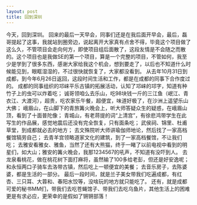 ```yaml
---
layout: post
title: 回到深圳
---
```

今天，回到深圳。
回来的最后一天早会，同事们还是在我后面开早会，最后，磊哥提起了这事，我就站到圈旁边，说起离开大家真有点舍不得，毕竟这个项目做了这么久，不管项目会走向何方，即使项目组后面散了，这段友情是不会随之而散的。这个项目也是我做SE的第一个项目，算是一个完整的项目，不管如何，我至少是学到了很多东西，感谢大家给我这个机会，想到要走了，以后也不知道什么时候能见到，眼眶湿湿的，不过很快就恢复了，大家都没看到。
从去年10月31日到成都，到今年6月26日返回，这段时间生活和工作，都是在成都的同事下合作度过的。
成都的同事组织的邛崃平乐古镇的拓展活动，认知了邛崃的邛字，知道有种竹子上的虫可以炸着吃；
诚哥领咱么去乐山，吃98块钱一斤的三江鱼（岷江、青衣江、大渡河），超贵，吃农家乐午餐，超便宜，味道好极了，在沙洲上遥望乐山大佛；
峨眉山，在山脚下的青旅篝火晚会上，听大师答疑众生的疑惑，在峨眉山顶，看到了十面普陀像；
青城山，有老蒋提的词“上清宫”，有徐悲鸿带学生在此写生的作品展，感觉地震后还没有完全恢复，只有面条吃；
武侯祠、锦里、杜甫草堂，到成都就必去的地方；
去文殊院听大师讲瑜伽师地论，然后找了一家高档餐馆犒劳自己；
去青羊宫领略道家文化的建筑，到了一家高档餐馆，不让我们吃；
去雅安看雅女、雅鱼，当然了还有大熊猫，终于一睹了以前电视中看到的明星们，如大山；雅安的篝火晚会，我那1234567的吼声，不知道有没吓到人。
去龙泉看桃花，做在桃花树下面打麻将，虽然输了100多给老彭，但还是好安逸呢；
和永恒两口子骑车去洛带古镇，然后吃上一顿便宜的美餐；
去音乐房子，去陈婆婆，都是生活的一部分。
最后一段时间，就是兰子美女带我们吃遍成都，有红杏、三只耳、大蓉和、春阳水饺等，没啥玩的地方就只能吃了。
还有，就是成都可爱的秘书MM们，带我们去吃苍蝇馆子、带我们去吃乌鱼片，其他生活上的困难更是有求必应，更荣幸的是假如了锵锵部落！
